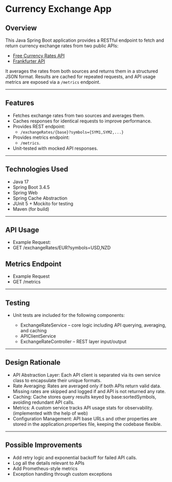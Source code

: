 # Currency Exchange App

## Overview

This Java Spring Boot application provides a RESTful endpoint to fetch and return currency exchange rates from two public APIs:

- [Free Currency Rates API](https://github.com/fawazahmed0/exchange-api)
- [Frankfurter API](https://www.frankfurter.app/docs/)

It averages the rates from both sources and returns them in a structured JSON format. Results are cached for repeated requests, and API usage metrics are exposed via a `/metrics` endpoint.

---

## Features

- Fetches exchange rates from two sources and averages them.
- Caches responses for identical requests to improve performance.
- Provides REST endpoint:
  - `/exchangeRates/{base}?symbols={SYM1,SYM2,...}`
- Provides metrics endpoint:
  - `/metrics`.
- Unit-tested with mocked API responses.

---

## Technologies Used

- Java 17
- Spring Boot 3.4.5
- Spring Web
- Spring Cache Abstraction
- JUnit 5 + Mockito for testing
- Maven (for build)

---

## API Usage
- Example Request:
- GET /exchangeRates/EUR?symbols=USD,NZD

## Metrics Endpoint
- Example Request
- GET /metrics

---

## Testing
- Unit tests are included for the following components:

  - ExchangeRateService – core logic including API querying, averaging, and caching
  - APIClientService
  - ExchangeRateController – REST layer input/output

---

## Design Rationale
- API Abstraction Layer: Each API client is separated via its own service class to encapsulate their unique formats.
- Rate Averaging: Rates are averaged only if both APIs return valid data. Missing rates are skipped and logged if and API is not returned any rate.
- Caching: Cache stores query results keyed by base:sortedSymbols, avoiding redundant API calls.
- Metrics: A custom service tracks API usage stats for observability. (implemented with the help of web)
- Configuration Management: API base URLs and other properties are stored in the application.properties file, keeping the codebase flexible.

---

## Possible Improvements
- Add retry logic and exponential backoff for failed API calls.
- Log all the details relevant to APIs
- Add Prometheus-style metrics
- Exception handling through custom exceptions
